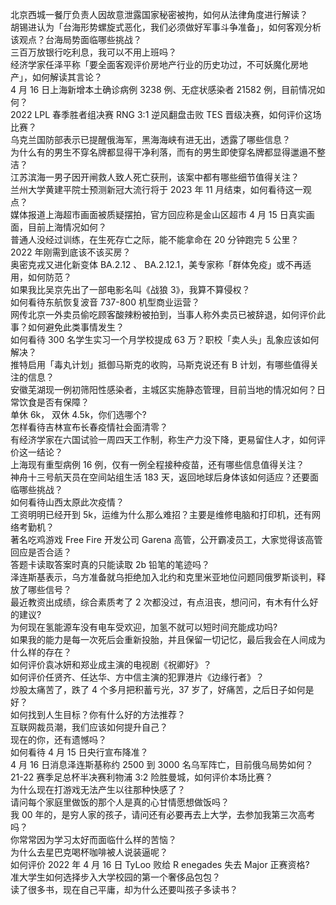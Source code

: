 北京西城一餐厅负责人因故意泄露国家秘密被拘，如何从法律角度进行解读？  
胡锡进认为「台海形势螺旋式恶化，我们必须做好军事斗争准备」，如何客观分析该观点？台海局势面临哪些挑战？  
三百万放银行吃利息，我可以不用上班吗？  
经济学家任泽平称「要全面客观评价房地产行业的历史功过，不可妖魔化房地产」，如何解读其言论？  
4 月 16 日上海新增本土确诊病例 3238 例、无症状感染者 21582 例，目前情况如何？  
2022 LPL 春季胜者组决赛 RNG 3:1 逆风翻盘击败 TES 晋级决赛，如何评价这场比赛？  
乌克兰国防部表示已提醒俄海军，黑海海峡有进无出，透露了哪些信息？  
为什么有的男生不穿名牌都显得干净利落，而有的男生即使穿名牌都显得邋遢不整洁？  
江苏滨海一男子因开闸救人致人死亡获刑，该案中都有哪些细节值得关注？  
兰州大学黄建平院士预测新冠大流行将于 2023 年 11 月结束，如何看待这一观点？  
媒体报道上海超市画面被质疑摆拍，官方回应称是金山区超市 4 月 15 日真实画面，目前上海情况如何？  
普通人没经过训练，在生死存亡之际，能不能拿命在 20 分钟跑完 5 公里？  
2022 年刚需到底该不该买房？  
奥密克戎又进化新变体 BA.2.12 、 BA.2.12.1，美专家称「群体免疫」或不再适用，如何防范？  
如果我比吴京先出了一部电影名叫《战狼 3》，我算不算侵权？  
如何看待东航恢复波音 737-800 机型商业运营？  
网传北京一外卖员偷吃顾客酸辣粉被拍到，当事人称外卖员已被辞退，如何评价此事？如何避免此类事情发生？  
如何看待 300 名学生实习一个月学校提成 63 万？职校「卖人头」乱象应该如何解决？  
推特启用「毒丸计划」抵御马斯克的收购，马斯克说还有 B 计划，有哪些值得关注的信息？  
安徽芜湖现一例初筛阳性感染者，主城区实施静态管理，目前当地的情况如何？日常饮食是否有保障？  
单休 6k， 双休 4.5k，你们选哪个?  
怎样看待吉林宣布长春疫情社会面清零？  
有经济学家在六国试验一周四天工作制，称生产力没下降，更易留住人才，如何评价这一结论？  
上海现有重型病例 16 例，仅有一例全程接种疫苗，还有哪些信息值得关注？  
神舟十三号航天员在空间站组生活 183 天，返回地球后身体该如何适应？还要面临哪些挑战？  
如何看待山西太原此次疫情？  
工资明明已经开到 5k，运维为什么那么难招？主要是维修电脑和打印机，还有网络考勤机？  
著名吃鸡游戏 Free Fire 开发公司 Garena 高管，公开霸凌员工，大家觉得该高管回应是否合适？  
答题卡读取答案时真的只能读取 2b 铅笔的笔迹吗？  
泽连斯基表示，乌方准备就乌拒绝加入北约和克里米亚地位问题同俄罗斯谈判，释放了哪些信号？  
最近教资出成绩，综合素质考了 2 次都没过，有点沮丧，想问问，有木有什么好的建议?  
为何现在氢能源车没有电车受欢迎，加氢不就可以短时间充能成功吗?  
如果我的能力是每一次死后会重新投胎，并且保留一切记忆，最后我会在人间成为什么样的存在？  
如何评价袁冰妍和郑业成主演的电视剧《祝卿好》？  
如何评价任贤齐、任达华、方中信主演的犯罪港片《边缘行者》？  
炒股太痛苦了，跌了 4 个多月把积蓄亏光，37 岁了，好痛苦，之后日子如何是好？  
如何找到人生目标？你有什么好的方法推荐？  
互联网裁员潮，我们应该如何提升自己？  
现在的你，还有遗憾吗？  
如何看待 4 月 15 日央行宣布降准？  
4 月 16 日消息泽连斯基称约 2500 到 3000 名乌军阵亡，目前俄乌局势如何？  
21-22 赛季足总杯半决赛利物浦 3:2 险胜曼城，如何评价本场比赛？  
为什么现在打游戏无法产生以往那种快感了？  
请问每个家庭里做饭的那个人是真的心甘情愿想做饭吗？  
我 00 年的，是穷人家的孩子，请问还有必要再去上大学，去参加我第三次高考吗？  
你常常因为学习太好而面临什么样的苦恼？  
为什么去星巴克喝杯咖啡被人说装逼呢？  
如何评价 2022 年 4 月 16 日 TyLoo 败给 R enegades 失去 Major 正赛资格?  
准大学生如何选择步入大学校园的第一个奢侈品包包？  
读了很多书，现在自己平庸，却为什么还要叫孩子多读书？  
